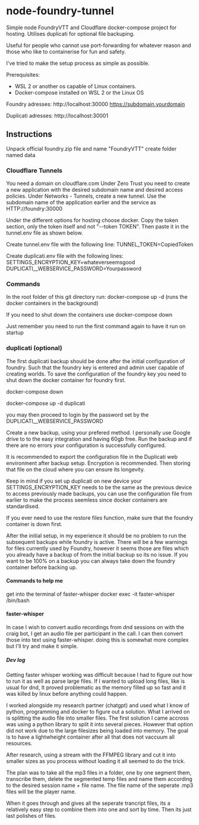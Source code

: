 # node-foundry-tunnel
 Simple node FoundryVTT and Cloudflare docker-compose project for hosting. 
 Utilises duplicati for optional file backuping.

 Useful for people who cannot use port-forwarding for whatever reason and those who like to containerise for fun and safety.

 I've tried to make the setup process as simple as possible. 

 Prerequisites:
 - WSL 2 or another os capable of Linux containers.
 - Docker-compose installed on WSL 2 or the Linux OS

Foundry adresses: 
http://localhost:30000
https://subdomain.yourdomain

Duplicati adresses:
http://localhost:30001


## Instructions
Unpack official foundry.zip file and name "FoundryVTT"
create folder named data

### Cloudflare Tunnels

You need a domain on cloudflare.com
Under Zero Trust you need to create a new application with the desired subdomain name and desired access policies.
Under Networks - Tunnels, create a new tunnel. Use the subdomain name of the application earlier and the service as HTTP://foundry:30000

Under the different options for hosting choose docker. Copy the token section, only the token itself and not "--token TOKEN". Then paste it in the tunnel.env file as shown below.

Create tunnel.env file with the following line:
TUNNEL_TOKEN=CopiedToken

Create duplicati.env file with the following lines:
SETTINGS_ENCRYPTION_KEY=whateverseemsgood
DUPLICATI__WEBSERVICE_PASSWORD=Yourpassword

### Commands

In the root folder of this git directory run:
docker-compose up -d (runs the docker containers in the background)

If you need to shut down the containers use
docker-compose down

Just remember you need to run the first command again to have it run on startup


### duplicati (optional)
The first duplicati backup should be done after the initial configuration of foundry. Such that the foundry key is entered and admin user capable of creating worlds.
To save the configuration of the foundry key you need to shut down the docker container for foundry first.

docker-compose down

docker-compose up -d duplicati

you may then proceed to login by the password set by the DUPLICATI__WEBSERVICE_PASSWORD

Create a new backup, using your prefered method. I personally use Google drive to to the easy integration and having 60gb free. Run the backup and if there are no errors your configuration is successfully configured.

It is recommended to export the configuration file in the Duplicati web environment after backup setup. Encryption is recommended. Then storing that file on the cloud where you can ensure its longevity.

Keep in mind if you set up duplicati on new device your SETTINGS_ENCRYPTION_KEY needs to be the same as the previous device to access previously made backups, you can use the configuration file from earlier to make the process seemless since docker containers are standardised.

If you ever need to use the restore files function, make sure that the foundry container is down first.

After the initial setup, in my experience it should be no problem to run the subsequent backups while foundry is active. There will be a few warnings for files currently used by Foundry, however it seems those are files which you already have a backup of from the initial backup so its no issue. If you want to be 100% on a backup you can always take down the foundry container before backing up.


#### Commands to help me

get into the terminal of faster-whisper
docker exec -it faster-whisper /bin/bash

#### faster-whisper
In case I wish to convert audio recordings from dnd sessions on with the craig bot, I get an audio file per participant in the call. I can then convert those into text using faster-whisper. doing this is somewhat more complex but I'll try and make it simple.

##### Dev log
Getting faster whisper working was difficult because I had to figure out how to run it as well as parse large files. If I wanted to upload long files, like is usual for dnd, It proved problematic as the memory filled up so fast and it was killed by linux before anything could happen. 

I worked alongside my research partner (chatgpt) and used what I know of python, programming and docker to figure out a solution. What I arrived on is splitting the audio  file into smaller files. The first solution I came accross was using a python library to split it into several pieces. However that option did not work due to the large filesizes being loaded into memory. The goal is to have a lightwheight container after all that does not vaccuum all resources. 

After research, using a stream with the FFMPEG library and cut it into smaller sizes as you process without loading it all seemed to do the trick. 

The plan was to take all the mp3 files in a folder, one by one segment them, transcribe them, delete the segmented temp files and name them according to the desired session name + file name. The file name of the seperate .mp3 files will be the player name. 

When it goes through and gives all the seperate trancript files, its a relatively easy step to combine them into one and sort by time. Then its just last polishes of files.

